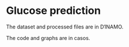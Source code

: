 # Glucose prediction

The dataset and processed files are in D1NAMO.

The code and graphs are in casos.


